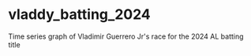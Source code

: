 # vladdy_batting_2024
Time series graph of Vladimir Guerrero Jr's race for the 2024 AL batting title
